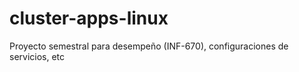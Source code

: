 cluster-apps-linux
==================

Proyecto semestral para desempeño (INF-670), configuraciones de servicios, etc
